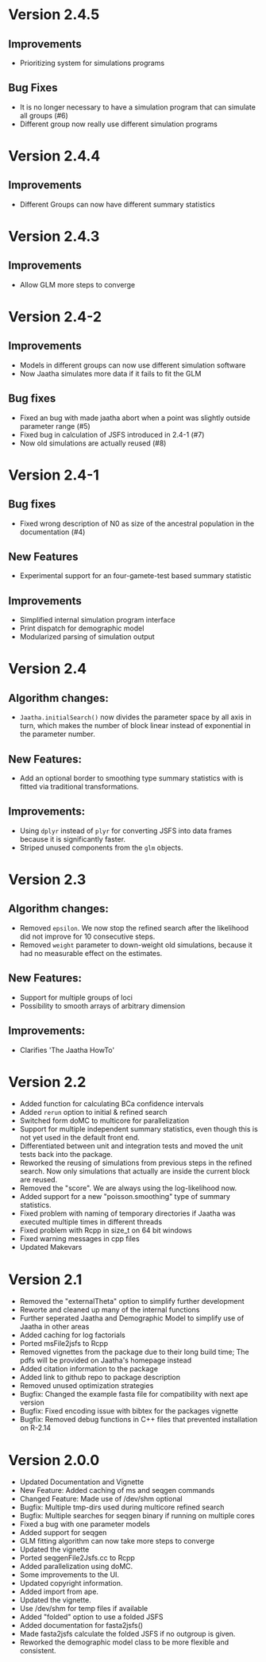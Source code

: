 Version 2.4.5
==================
## Improvements
- Prioritizing system for simulations programs

## Bug Fixes
- It is no longer necessary to have a simulation program that can simulate all
  groups (#6)
- Different group now really use different simulation programs

Version 2.4.4
==================
## Improvements
- Different Groups can now have different summary statistics

Version 2.4.3
==================
## Improvements
- Allow GLM more steps to converge

Version 2.4-2
==================
## Improvements
- Models in different groups can now use different simulation software
- Now Jaatha simulates more data if it fails to fit the GLM

## Bug fixes
- Fixed an bug with made jaatha abort when a point was slightly outside
  parameter range (#5)
- Fixed bug in calculation of JSFS introduced in 2.4-1 (#7)
- Now old simulations are actually reused (#8)


Version 2.4-1
==================
## Bug fixes
- Fixed wrong description of N0 as size of the ancestral population in the documentation (#4)

## New Features
- Experimental support for an four-gamete-test based summary statistic

## Improvements
- Simplified internal simulation program interface
- Print dispatch for demographic model
- Modularized parsing of simulation output


Version 2.4
==================
## Algorithm changes:
- `Jaatha.initialSearch()` now divides the parameter space by all axis in turn,
  which makes the number of block linear instead of exponential in the
  parameter number.  

## New Features:
- Add an optional border to smoothing type summary statistics with is fitted
  via traditional transformations.

## Improvements:
- Using `dplyr` instead of `plyr` for converting JSFS into data frames because
  it is significantly faster.
- Striped unused components from the `glm` objects.


Version 2.3
==================
## Algorithm changes: 
  - Removed `epsilon`. We now stop the refined search after the
    likelihood did not improve for 10 consecutive steps.
  - Removed `weight` parameter to down-weight old simulations,
    because it had no measurable effect on the estimates.

## New Features: 
  - Support for multiple groups of loci
  - Possibility to smooth arrays of arbitrary dimension

## Improvements: 
  - Clarifies 'The Jaatha HowTo'


Version 2.2
==================
+ Added function for calculating BCa confidence intervals
+ Added `rerun` option to initial & refined search 
+ Switched form doMC to multicore for parallelization
+ Support for multiple independent summary statistics, even though this is not 
  yet used in the default front end.
+ Differentiated between unit and integration tests and moved the unit tests
  back into the package.
+ Reworked the reusing of simulations from previous steps in the refined search.
  Now only simulations that actually are inside the current block are reused. 
+ Removed the "score". We are always using the log-likelihood now.
+ Added support for a new "poisson.smoothing" type of summary statistics. 
+ Fixed problem with naming of temporary directories if Jaatha was executed
multiple times in different threads
+ Fixed problem with Rcpp in size_t on 64 bit windows
+ Fixed warning messages in cpp files
+ Updated Makevars


Version 2.1
==================
+ Removed the "externalTheta" option to simplify further development
+ Reworte and cleaned up many of the internal functions
+ Further seperated Jaatha and Demographic Model to simplify use of Jaatha
in other areas
+ Added caching for log factorials
+ Ported msFile2jsfs to Rcpp
+ Removed vignettes from the package due to their long build time; The pdfs will
be provided on Jaatha's homepage instead 
+ Added citation information to the package  
+ Added link to github repo to package description
+ Removed unused optimization strategies
+ Bugfix: Changed the example fasta file for compatibility with next ape version
+ Bugfix: Fixed encoding issue with bibtex for the packages vignette
+ Bugfix: Removed debug functions in C++ files that prevented installation on R-2.14


Version 2.0.0
==================
+ Updated Documentation and Vignette
+ New Feature: Added caching of ms and seqgen commands
+ Changed Feature: Made use of /dev/shm optional
+ Bugfix: Multiple tmp-dirs used during multicore refined search
+ Bugfix: Multiple searches for seqgen binary if running on multiple cores
+ Fixed a bug with one parameter models
+ Added support for seqgen
+ GLM fitting algorithm can now take more steps to converge
+ Updated the vignette
+ Ported seqgenFile2Jsfs.cc to Rcpp
+ Added parallelization using doMC.
+ Some improvements to the UI.
+ Updated copyright information.
+ Added import from ape.
+ Updated the vignette.
+ Use /dev/shm for temp files if available
+ Added "folded" option to use a folded JSFS
+ Added documentation for fasta2jsfs()
+ Made fasta2jsfs calculate the folded JSFS if no outgroup is given.
+ Reworked the demographic model class to be more flexible and consistent.
